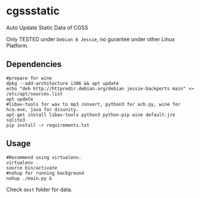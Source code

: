 # cgssstatic
Auto Update Static Data of CGSS

Only TESTED under `Debian 8 Jessie`, no gurantee under other Linux Platform.

## Dependencies
```Shell
#prepare for wine
dpkg --add-architecture i386 && apt update
echo "deb http://httpredir.debian.org/debian jessie-backports main" >> /etc/apt/sources.list
apt update
#libav-tools for wav to mp3 convert, python3 for acb.py, wine for hca.exe, java for disunity.
apt-get install libav-tools python3 python-pip wine default-jre sqlite3
pip install -r requirements.txt
```

## Usage
```Shell
#Recommend using virtualenv.
virtualenv .
source bin/activate
#nohup for running background
nohup ./main.py &
```
Check `dest` folder for data.

